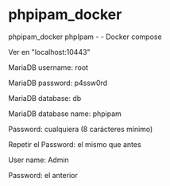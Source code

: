 # phpipam_docker
phpipam_docker
phpIpam - - Docker compose

Ver en "localhost:10443"

MariaDB username: root

MariaDB password: p4ssw0rd

MariaDB database: db

MariaDB database name: phpipam

Password: cualquiera (8 carácteres mínimo)

Repetir el Password: el mismo que antes

User name: Admin

Password: el anterior
